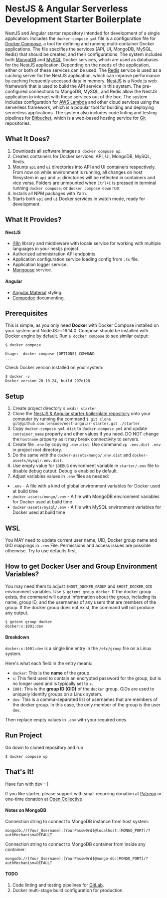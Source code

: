 # NestJS & Angular Serverless Development Starter Boilerplate


NestJS and Angular starter repository intended for development of a single application. Includes the `docker-compose.yml` file is a configuration file for [Docker Compose](https://docs.docker.com/compose/), a tool for defining and running multi-container Docker applications. The file specifies the services (API, UI, MongoDB, MySQL, Redis) that should be created, and their configurations. 
The system includes both [MongoDB](https://www.mongodb.com/docs/) and [MySQL](https://dev.mysql.com/doc/refman/8.0/en/) Docker services, which are used as databases for the NestJS application. Depending on the needs of the application, either or both of these services can be used.
The [Redis](https://redis.io/docs/about/) service is used as a caching server for the NestJS application, which can improve performance by caching frequently accessed data in memory.
[NestJS](https://docs.nestjs.com/) is a Node.js web framework that is used to build the API service in this system. The pre-configured connections to MongoDB, MySQL, and Redis allow the NestJS application to interact with these services out of the box.
The system includes configuration for [AWS Lambda](https://aws.amazon.com/lambda/) and other cloud services using the serverless framework, which is a popular tool for building and deploying serverless applications.
The system also includes code linting and testing pipelines for [Bitbucket](https://bitbucket.org/product/features/pipelines), which is a web-based hosting service for [Git](https://git-scm.com/about) repositories.    

## What It Does?
1. Downloads all software images `$ docker compose up`.
2. Creates containers for Docker services: API, UI, MongoDB, MySQL, Redis.
3. Mounts `api` and `ui` directories into API and UI containers respectively. From now on while environment is running, all changes on host filesystem in `api` and `ui` directories will be reflected in containers and vice versa. Folders are unmounted when `Ctrl+C` is pressed in terminal running `docker compose`, or `docker compose down` run.
4. Installs all NPM packages with Yarn.
5. Starts both `api` and `ui` Docker services in watch mode, ready for development.

## What It Provides?
#### NestJS
- [i18n](https://www.npmjs.com/package/nestjs-i18n) library and middleware with locale service for working with multiple languages in your nestjs project.
- Authorized administration API endpoints.
- Application configuration service loading config from `.ts` file.
- Application logger service.
- [Mongoose](https://mongoosejs.com/docs/) service.

#### Angular
- [Angular Material](https://material.angular.io/guide/getting-started) styling.
- [Compodoc](https://compodoc.app/) documenting.

## Prerequisites
This is simple, as you only need **Docker** with Docker Compose installed on your system and NodeJS>=16.14.0.
Compose should be installed with Docker engine by default. Run `$ docker compose` to see similar output:
```
$ docker compose

Usage:  docker compose [OPTIONS] COMMAND
...
```

Check Docker version installed on your system:
```shell
$ docker -v
Docker version 20.10.24, build 297e128
```

## Setup
1. Create project directory `$ mkdir starter`
2. Clone the [NestJS & Angular starter boilerplate repository](https://github.com/lehcode/nest-angular-starter) onto your computer by running the command `$ git clone git@github.com:lehcode/nest-angular-starter.git ./starter` 
3. Copy `docker-compose.yml.dist` to `docker-compose.yml` and update `container_name` property and other values if you need. DO NOT change the `hostname` property as it may break connectivity to servers.
4. Create file `.env` by copying `.env.dist`. Use command `cp .env.dist .env` in project root directory.
5. Do the same with the `docker-assets/mongo/.env.dist` and `docker-assets/mysql/.env.dist`.
6. Use empty value for `$DEBUG` environment variable in `starter/.env` file to disable debug output. Debug is enabled by default.
7. Adjust variables values in `.env` files as needed:
- `.env` - A file with a kind of global environment variables for Docker used at build time
- `docker-assets/mongo/.env` - A file with MongoDB environment variables for Docker used at build time
- `docker-assets/mysql/.env` - A file with MySQL environment variables for Docker used at build time

## WSL
You MAY need to update current user name, UID, Docker group name and GID mappings in `.env` File. Permissions and access issues are possible otherwise. Try to use defaults first.

## How to get Docker User and Group Environment Variables? 
You may need them to adjust `$HOST_DOCKER_GROUP` and `$HOST_DOCKER_GID` environment variables. Use `$ getent group docker`. If the docker group exists, the command will output information about the group, including its name, group ID, and the usernames of any users that are members of the group. If the docker group does not exist, the command will not produce any output.
```shell
$ getent group docker
docker:x:1001:dev 
```

#### Breakdown
`docker:x:1001:dev` is a single line entry in the `/etc/group` file on a Linux system.

Here's what each field in the entry means:

- `docker`: This is the **name** of the group.
- `x`: This field used to contain an encrypted password for the group, but is no longer used and is typically set to `x`.
- `1001`: This is the **group ID (GID)** of the `docker` group. GIDs are used to uniquely identify groups on a Linux system.
- `dev`: This is a comma-separated list of usernames that are members of the docker group. In this case, the only member of the group is the user `dev`.

Then replace empty values in `.env` with your required ones.

## Run Project
Go down to cloned repository and run
```shell
$ docker compose up
```

## That's It!
Have fun with dev :-)

If you like starter, please support with small recurring donation at [Patreon](https://www.patreon.com/lehcode) or one-time donation at [Open Collective](https://opencollective.com/nestjs-and-angular-starter)

#### Notes on MongoDB
Connection string to connect to MongoDB instance from host system:

`mongodb://[Your_Username]:[YourPassw0rd]@localhost:[MONGO_PORT]/?authMechanism=DEFAULT`

Connection string to connect to MongoDB container from inside any container:

`mongodb://[Your_Username]:[YourPassw0rd]@mongo-db:[MONGO_PORT]/?authMechanism=DEFAULT`

#### TODO
1. Code linting and testing pipelines for [GitLab](https://docs.gitlab.com/ee/ci/pipelines/).
2. Docker multi-stage build configuration for production.